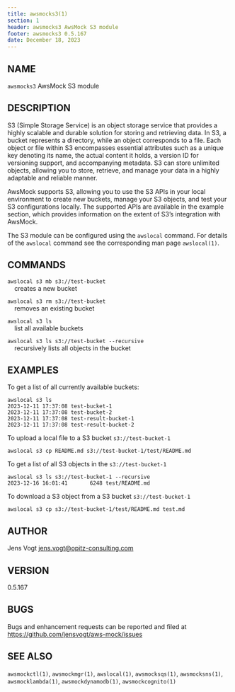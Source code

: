 ```yaml
---
title: awsmocks3(1)
section: 1
header: awsmocks3 AwsMock S3 module
footer: awsmocks3 0.5.167
date: December 18, 2023
---
```


## NAME
```awsmocks3``` AwsMock S3 module

## DESCRIPTION
S3 (Simple Storage Service) is an object storage service that provides a highly scalable and durable solution for 
storing and retrieving data. In S3, a bucket represents a directory, while an object corresponds to a file. Each object 
or file within S3 encompasses essential attributes such as a unique key denoting its name, the actual content it holds, 
a version ID for versioning support, and accompanying metadata. S3 can store unlimited objects, allowing you to store, 
retrieve, and manage your data in a highly adaptable and reliable manner.

AwsMock supports S3, allowing you to use the S3 APIs in your local environment to create new buckets, manage your S3 
objects, and test your S3 configurations locally. The supported APIs are available in the example section, which 
provides information on the extent of S3’s integration with AwsMock.

The S3 module can be configured using the ```awslocal``` command. For details of the ```awslocal``` command see the 
corresponding man page ```awslocal(1)```.

## COMMANDS

```awslocal s3 mb s3://test-bucket```  
&nbsp;&nbsp;&nbsp;&nbsp;creates a new bucket

```awslocal s3 rm s3://test-bucket```  
&nbsp;&nbsp;&nbsp;&nbsp;removes an existing bucket

```awslocal s3 ls```  
&nbsp;&nbsp;&nbsp;&nbsp;list all available buckets

```awslocal s3 ls s3://test-bucket --recursive```  
&nbsp;&nbsp;&nbsp;&nbsp;recursively lists all objects in the bucket

## EXAMPLES

To get a list of all currently available buckets:
```
awslocal s3 ls
2023-12-11 17:37:08 test-bucket-1
2023-12-11 17:37:08 test-bucket-2
2023-12-11 17:37:08 test-result-bucket-1
2023-12-11 17:37:08 test-result-bucket-2
```

To upload a local file to a S3 bucket ```s3://test-bucket-1```
```
awslocal s3 cp README.md s3://test-bucket-1/test/README.md
```

To get a list of all S3 objects in the ```s3://test-bucket-1```
```
awslocal s3 ls s3://test-bucket-1 --recursive
2023-12-16 16:01:41       6248 test/README.md
```

To download a S3 object from a S3 bucket ```s3://test-bucket-1```
```
awslocal s3 cp s3://test-bucket-1/test/README.md test.md
```

## AUTHOR

Jens Vogt <jens.vogt@opitz-consulting.com>

## VERSION
0.5.167

## BUGS

Bugs and enhancement requests can be reported and filed at https://github.com/jensvogt/aws-mock/issues

## SEE ALSO

```awsmockctl(1)```, ```awsmockmgr(1)```, ```awslocal(1)```, ```awsmocksqs(1)```, ```awsmocksns(1)```, ```awsmocklambda(1)```,
```awsmockdynamodb(1)```, ```awsmockcognito(1)```
